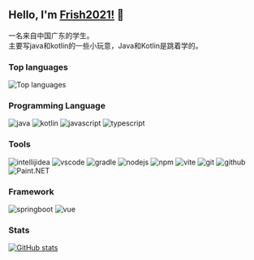 ## Hello, I'm [Frish2021!](https://github.com/CoderFrish) 👋

一名来自中国广东的学生。\
主要写java和kotlin的一些小玩意，Java和Kotlin是跳着学的。

### Top languages
![Top languages](https://github-readme-stats.vercel.app/api/top-langs/?username=CoderFrish&layout=compact)

### Programming Language

![java](https://img.shields.io/badge/-Java-blue?style=for-the-badge&logo=OpenJDK&logoColor=white)
![kotlin](https://img.shields.io/badge/-Kotlin-blue?style=for-the-badge&logo=kotlin&logoColor=white)
![javascript](https://img.shields.io/badge/-JavaScript-blue?style=for-the-badge&logo=javascript&logoColor=white)
![typescript](https://img.shields.io/badge/-TypeScript-blue?style=for-the-badge&logo=typescript&logoColor=white)

### Tools
![intellijidea](https://img.shields.io/badge/-IntelliJ_IDEA-black?style=for-the-badge&logo=intellijidea&logoColor=white)
![vscode](https://img.shields.io/badge/-Visual_Studio_Code-black?style=for-the-badge&logo=materialdesignicons&logoColor=white)
![gradle](https://img.shields.io/badge/-Gradle-black?style=for-the-badge&logo=gradle&logoColor=white)
![nodejs](https://img.shields.io/badge/-Node.js-black?style=for-the-badge&logo=node.js&logoColor=white)
![npm](https://img.shields.io/badge/-NPM-black?style=for-the-badge&logo=npm&logoColor=white)
![vite](https://img.shields.io/badge/-Vite-black?style=for-the-badge&logo=vite&logoColor=white)
![git](https://img.shields.io/badge/-Git-black?style=for-the-badge&logo=git&logoColor=white)
![github](https://img.shields.io/badge/Github-black?style=for-the-badge&logo=github&logoColor=white)
![Paint.NET](https://img.shields.io/badge/Paint.NET-black?style=for-the-badge&logo=materialdesignicons&logoColor=white)

### Framework
![springboot](https://img.shields.io/badge/Springboot-green?style=for-the-badge&logo=springboot&logoColor=white)
![vue](https://img.shields.io/badge/Netty-green?style=for-the-badge&logo=vue.js&logoColor=white)

### Stats
[![GitHub stats](https://github-readme-stats.vercel.app/api?username=CoderFrish&show_icons=true)](https://github.com/CoderFrish)
